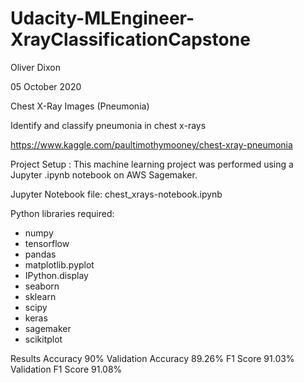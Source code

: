 # Udacity-MLEngineer-XrayClassificationCapstone


Oliver Dixon

05 October 2020

Chest X-Ray Images (Pneumonia) 

Identify and classify pneumonia in chest x-rays

https://www.kaggle.com/paultimothymooney/chest-xray-pneumonia


Project Setup :
This machine learning project was performed using a Jupyter .ipynb notebook on AWS Sagemaker.


Jupyter Notebook file:
chest_xrays-notebook.ipynb


Python libraries required:
- numpy
- tensorflow
- pandas
- matplotlib.pyplot
- IPython.display
- seaborn
- sklearn
- scipy
- keras
- sagemaker
- scikitplot

Results 
Accuracy 90%      Validation Accuracy 89.26%
F1 Score 91.03%   Validation F1 Score 91.08%
